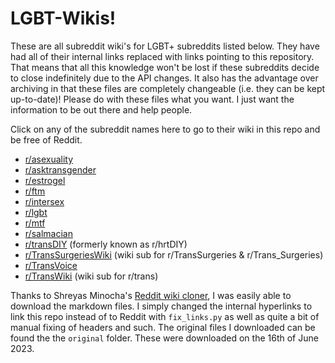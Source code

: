 # LGBT-Wikis!

These are all subreddit wiki's for LGBT+ subreddits listed below. They have had all of their internal links replaced with links pointing to this repository. That means that all this knowledge won't be lost if these subreddits decide to close indefinitely due to the API changes. It also has the advantage over archiving in that these files are completely changeable (i.e. they can be kept up-to-date)! Please do with these files what you want. I just want the information to be out there and help people.

Click on any of the subreddit names here to go to their wiki in this repo and be free of Reddit.

* [r/asexuality](https://github.com/MissTeapot/LGBT-Wikis/blob/main/github_wiki/asexuality/index.md)
* [r/asktransgender](https://github.com/MissTeapot/LGBT-Wikis/blob/main/github_wiki/asktransgender/index.md)
* [r/estrogel](https://github.com/MissTeapot/LGBT-Wikis/blob/main/github_wiki/estrogel/index.md)
* [r/ftm](https://github.com/MissTeapot/LGBT-Wikis/blob/main/github_wiki/ftm/index.md)
* [r/intersex](https://github.com/MissTeapot/LGBT-Wikis/blob/main/github_wiki/intersex/index.md)
* [r/lgbt](https://github.com/MissTeapot/LGBT-Wikis/blob/main/github_wiki/lgbt/index.md)
* [r/mtf](https://github.com/MissTeapot/LGBT-Wikis/blob/main/github_wiki/mtf/index.md)
* [r/salmacian](https://github.com/MissTeapot/LGBT-Wikis/blob/main/github_wiki/salmacian/index.md)
* [r/transDIY](https://github.com/MissTeapot/LGBT-Wikis/blob/main/github_wiki/transdiy/index.md) (formerly known as r/hrtDIY)
* [r/TransSurgeriesWiki](https://github.com/MissTeapot/LGBT-Wikis/blob/main/github_wiki/transsurgerieswiki/index.md) (wiki sub for r/TransSurgeries & r/Trans_Surgeries)
* [r/TransVoice](https://github.com/MissTeapot/LGBT-Wikis/blob/main/github_wiki/transvoice/index.md)
* [r/TransWiki](https://github.com/MissTeapot/LGBT-Wikis/blob/main/github_wiki/transwiki/index.md) (wiki sub for r/trans)

Thanks to Shreyas Minocha's [Reddit wiki cloner](https://git.sr.ht/~shreyasminocha/clone-reddit-wiki), I was easily able to download the markdown files. I simply changed the internal hyperlinks to link this repo instead of to Reddit with `fix_links.py` as well as quite a bit of manual fixing of headers and such. The original files I downloaded can be found the the `original` folder. These were downloaded on the 16th of June 2023.
